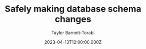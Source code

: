 ---
title: Safely making database schema changes
date: 2023-04-13T12:00:00.000Z
author: Taylor Barnett-Torabi
summary: How to prevent schema changes from being scary with database best practices and PlanetScale.
tags:
  - post
remoteURL: https://planetscale.com/blog/safely-making-database-schema-changes
remoteBaseURL: planetscale.com
---